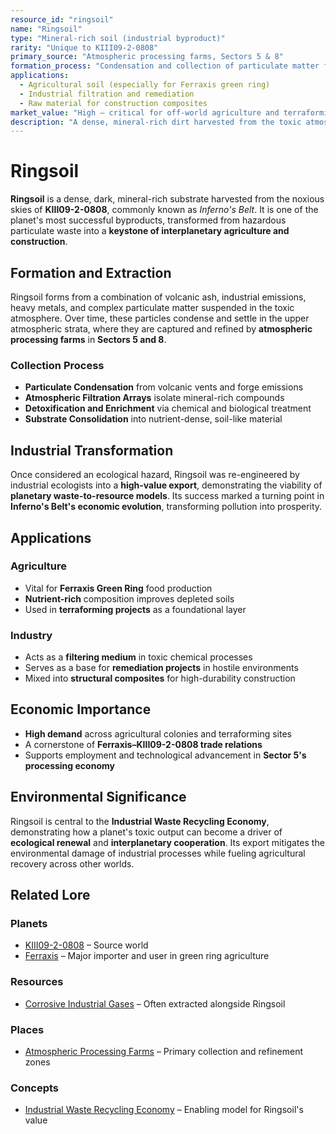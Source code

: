 ```yaml
---
resource_id: "ringsoil"
name: "Ringsoil"
type: "Mineral-rich soil (industrial byproduct)"
rarity: "Unique to KIII09-2-0808"
primary_source: "Atmospheric processing farms, Sectors 5 & 8"
formation_process: "Condensation and collection of particulate matter from industrial atmospheric emissions and volcanic outgassing"
applications:
  - Agricultural soil (especially for Ferraxis green ring)
  - Industrial filtration and remediation
  - Raw material for construction composites
market_value: "High – critical for off-world agriculture and terraforming"
description: "A dense, mineral-rich dirt harvested from the toxic atmosphere of Inferno's Belt—once a dangerous pollutant, now the foundation of off-world agriculture and a symbol of planetary transformation."
---
```


# Ringsoil

**Ringsoil** is a dense, dark, mineral-rich substrate harvested from the noxious skies of **KIII09-2-0808**, commonly known as *Inferno's Belt*. It is one of the planet's most successful byproducts, transformed from hazardous particulate waste into a **keystone of interplanetary agriculture and construction**.

## Formation and Extraction

Ringsoil forms from a combination of volcanic ash, industrial emissions, heavy metals, and complex particulate matter suspended in the toxic atmosphere. Over time, these particles condense and settle in the upper atmospheric strata, where they are captured and refined by **atmospheric processing farms** in **Sectors 5 and 8**.

### Collection Process

- **Particulate Condensation** from volcanic vents and forge emissions  
- **Atmospheric Filtration Arrays** isolate mineral-rich compounds  
- **Detoxification and Enrichment** via chemical and biological treatment  
- **Substrate Consolidation** into nutrient-dense, soil-like material

## Industrial Transformation

Once considered an ecological hazard, Ringsoil was re-engineered by industrial ecologists into a **high-value export**, demonstrating the viability of **planetary waste-to-resource models**. Its success marked a turning point in **Inferno's Belt's economic evolution**, transforming pollution into prosperity.

## Applications

### Agriculture

- Vital for **Ferraxis Green Ring** food production  
- **Nutrient-rich** composition improves depleted soils  
- Used in **terraforming projects** as a foundational layer

### Industry

- Acts as a **filtering medium** in toxic chemical processes  
- Serves as a base for **remediation projects** in hostile environments  
- Mixed into **structural composites** for high-durability construction

## Economic Importance

- **High demand** across agricultural colonies and terraforming sites  
- A cornerstone of **Ferraxis–KIII09-2-0808 trade relations**  
- Supports employment and technological advancement in **Sector 5's processing economy**

## Environmental Significance

Ringsoil is central to the **Industrial Waste Recycling Economy**, demonstrating how a planet's toxic output can become a driver of **ecological renewal** and **interplanetary cooperation**. Its export mitigates the environmental damage of industrial processes while fueling agricultural recovery across other worlds.

## Related Lore

### Planets
- [KIII09-2-0808](/planets/kiii09-2-0808) – Source world  
- [Ferraxis](/planets/004_ferraxis) – Major importer and user in green ring agriculture

### Resources
- [Corrosive Industrial Gases](/resources/corrosive-industrial-gases) – Often extracted alongside Ringsoil

### Places
- [Atmospheric Processing Farms](/places/atmospheric-processing-farms) – Primary collection and refinement zones

### Concepts
- [Industrial Waste Recycling Economy](/concepts/industrial-waste-recycling-economy) – Enabling model for Ringsoil's value
